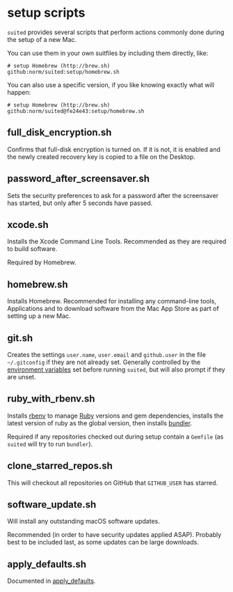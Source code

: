 setup scripts
=============

`suited` provides several scripts that perform actions commonly done
during the setup of a new Mac.

You can use them in your own suitfiles by including them directly, like:

    # setup Homebrew (http://brew.sh)
    github:norm/suited:setup/homebrew.sh

You can also use a specific version, if you like knowing exactly what will
happen:

    # setup Homebrew (http://brew.sh)
    github:norm/suited@fe24e43:setup/homebrew.sh



## full_disk_encryption.sh

Confirms that full-disk encryption is turned on. If it is not, it is enabled
and the newly created recovery key is copied to a file on the Desktop.


## password_after_screensaver.sh

Sets the security preferences to ask for a password after the screensaver
has started, but only after 5 seconds have passed.


## xcode.sh

Installs the Xcode Command Line Tools. Recommended as they are required to
build software.

Required by Homebrew.


## homebrew.sh

Installs Homebrew. Recommended for installing any command-line tools,
Applications and to download software from the Mac App Store as part of
setting up a new Mac.


## git.sh

Creates the settings `user.name`, `user.email` and `github.user` in the file
`~/.gitconfig` if they are not already set. Generally controlled by the
[environment variables][env] set before running `suited`, but will also prompt
if they are unset.

[env]: documentation/usage.markdown#environment-variables


## ruby_with_rbenv.sh

Installs [rbenv][rbenv] to manage [Ruby][ruby] versions and gem dependencies,
installs the latest version of ruby as the global version, then installs
[bundler][bundler].

Required if any repositories checked out during setup contain a `Gemfile`
(as `suited` will try to run `bundler`).

[rbenv]: https://github.com/rbenv/rbenv
[ruby]: https://www.ruby-lang.org/en/
[bundler]: http://bundler.io


## clone_starred_repos.sh

This will checkout all repositories on GitHub that `GITHUB_USER` has
starred.


## software_update.sh

Will install any outstanding macOS software updates.

Recommended (in order to have security updates applied ASAP). Probably best to
be included last, as some updates can be large downloads.


## apply_defaults.sh

Documented in [apply_defaults](apply_defaults.markdown).
